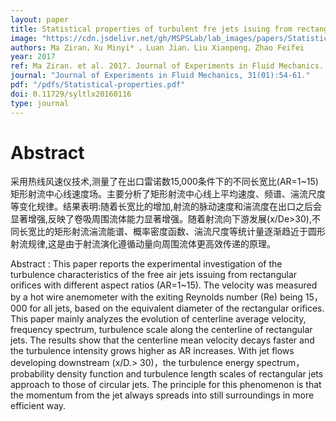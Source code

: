 ```yaml
---
layout: paper
title: Statistical properties of turbulent fre jets isuing from rectangular nozles with diferent aspect ratios
image: "https://cdn.jsdelivr.net/gh/MSPSLab/lab_images/papers/Statistical-properties.png"
authors: Ma Ziran，Xu Minyi* ，Luan Jian，Liu Xiaopeng，Zhao Feifei
year: 2017
ref: Ma Ziran. et al. 2017. Journal of Experiments in Fluid Mechanics.
journal: "Journal of Experiments in Fluid Mechanics, 31(01):54-61."
pdf: "/pdfs/Statistical-properties.pdf"
doi: 0.11729/syltlx20160116
type: journal
---
```


# Abstract

采用热线风速仪技术,测量了在出口雷诺数15,000条件下的不同长宽比(AR=1~15)矩形射流中心线速度场。主要分析了矩形射流中心线上平均速度、频谱、湍流尺度等变化规律。结果表明:随着长宽比的增加,射流的脉动速度和湍流度在出口之后会显著增强,反映了卷吸周围流体能力显著增强。随着射流向下游发展(x/De>30),不同长宽比的矩形射流湍流能谱、概率密度函数、湍流尺度等统计量逐渐趋近于圆形射流规律,这是由于射流演化遵循动量向周围流体更高效传递的原理。

Abstract : This paper reports the experimental investigation of the turbulence characteristics of the free air jets issuing from rectangular orifices with different aspect ratios (AR=1~15). The velocity was measured by a hot wire anemometer with the exiting Reynolds number (Re) being 15，000 for all jets, based on the equivalent diameter of the rectangular orifices. This paper mainly analyzes the evolution of centerline average velocity, frequency spectrum, turbulence scale along the centerline of rectangular jets. The results show that the centerline mean velocity decays faster and the turbulence intensity grows higher as AR increases. With jet flows developing downstream (x/D.> 30)，the turbulence energy spectrum，probability density function and turbulence length scales of rectangular jets approach to those of circular jets. The principle for this phenomenon is that the momentum from the jet always spreads into still surroundings in more efficient way.